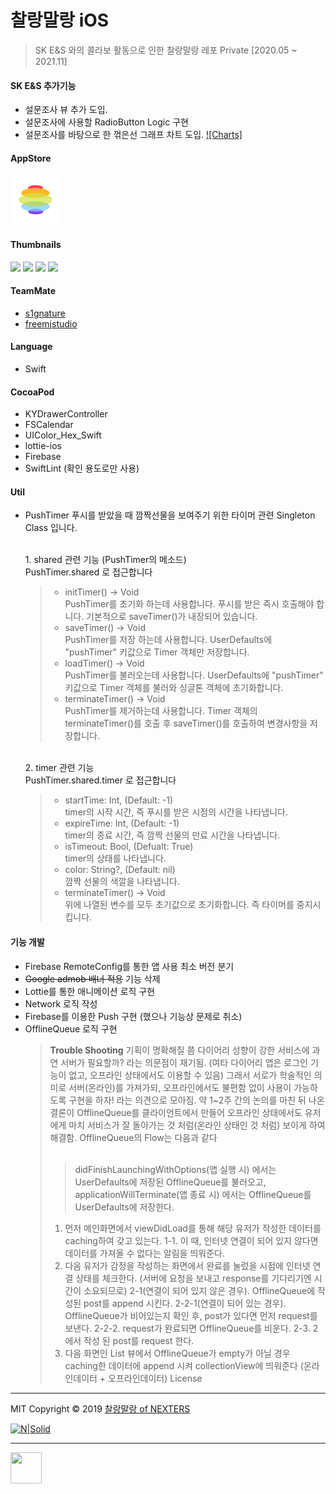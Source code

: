 # 찰랑말랑 iOS

> SK E&S 와의 콜라보 활동으로 인한 찰랑말랑 레포 Private [2020.05 ~ 2021.11]

#### SK E&S 추가기능
- 설문조사 뷰 추가 도입.
- 설문조사에 사용할 RadioButton Logic 구현
- 설문조사를 바탕으로 한 꺾은선 그래프 차트 도입. [![Charts]](https://github.com/danielgindi/Charts)

#### AppStore
[![](/README_Asset/icon_40pt@2x.png)](https://apps.apple.com/kr/app/찰랑말랑/id1477694079)

#### Thumbnails
<div>
<img width="200"  src="https://user-images.githubusercontent.com/32588087/64242940-683a8400-cf41-11e9-9730-34f56233064c.png">
<img width="200"  src="https://user-images.githubusercontent.com/32588087/64243038-a041c700-cf41-11e9-8fb4-46fd2c11e080.png">
<img width="200"  src="https://user-images.githubusercontent.com/32588087/64243040-a041c700-cf41-11e9-8f91-c9d2046b0243.png">
<img width="200"  src="https://user-images.githubusercontent.com/32588087/64243041-a041c700-cf41-11e9-9d54-ce9db12384ca.png">
</div>

#### TeamMate
- [s1gnature](https://github.com/s1gnature)
- [freemjstudio](https://github.com/freemjstudio)
#### Language
- Swift
#### CocoaPod
- KYDrawerController
- FSCalendar
- UIColor_Hex_Swift
- lottie-ios
- Firebase
- SwiftLint (확인 용도로만 사용)

#### Util
- PushTimer
   푸시를 받았을 때 깜짝선물을 보여주기 위한 타이머 관련 Singleton Class 입니다.
   
   <br/>
   1. shared 관련 기능 (PushTimer의 메소드) <br/>
   PushTimer.shared 로 접근합니다
   
   > - initTimer() -> Void <br/>
   > PushTimer를 초기화 하는데 사용합니다. 푸시를 받은 즉시 호출해야 합니다. 기본적으로 saveTimer()가 내장되어 있습니다. <br/>
   > - saveTimer() -> Void <br/>
   > PushTimer를 저장 하는데 사용합니다. UserDefaults에 "pushTimer" 키값으로 Timer 객체만 저장합니다. <br/>
   > - loadTimer() -> Void <br/>
   > PushTimer를 불러오는데 사용합니다. UserDefaults에 "pushTimer" 키값으로 Timer 객체를 불러와 싱글톤 객체에 초기화합니다. <br/>
   > - terminateTimer() -> Void <br/>
   > PushTimer를 제거하는데 사용합니다. Timer 객체의 terminateTimer()를 호출 후 saveTimer()를 호출하여 변경사항을 저장합니다. <br/>
   
   <br/>
   2. timer 관련 기능 <br/>
   PushTimer.shared.timer 로 접근합니다
   
   > - startTime: Int, (Default: -1) <br/>
   > timer의 시작 시간, 즉 푸시를 받은 시점의 시간을 나타냅니다. <br/>
   > - expireTime: Int, (Default: -1) <br/>
   > timer의 종료 시간, 즉 깜짝 선물의 만료 시간을 나타냅니다. <br/>
   > - isTimeout: Bool, (Defualt: True) <br/>
   > timer의 상태를 나타냅니다. <br/>
   > - color: String?, (Default: nil) <br/>
   > 깜짝 선물의 색깔을 나타냅니다. <br/>
   > - terminateTimer() -> Void <br/>
   > 위에 나열된 변수를 모두 초기값으로 초기화합니다. 즉 타이머를 중지시킵니다. <br/>

#### 기능 개발
- Firebase RemoteConfig를 통한 앱 사용 최소 버전 분기
- ~~Google admob 배너 적용~~ 기능 삭제
- Lottie를 통한 애니메이션 로직 구현
- Network 로직 작성
- Firebase를 이용한 Push 구현 (했으나 기능상 문제로 취소)
- OfflineQueue 로직 구현
   > **Trouble Shooting**
   > 기획이 명확해질 쯤 다이어리 성향이 강한 서비스에 과연 서버가 필요할까? 라는 의문점이 재기됨. (여타 다이어리 앱은 로그인 기능이 없고, 오프라인 상태에서도 이용할 수 있음)
   > 그래서 서로가 학술적인 의미로 서버(온라인)를 가져가되, 오프라인에서도 불편함 없이 사용이 가능하도록 구현을 하자! 라는 의견으로 모아짐.
   > 약 1~2주 간의 논의를 마친 뒤 나온 결론이 OfflineQueue를 클라이언트에서 만들어 오프라인 상태에서도 유저에게 마치 서비스가 잘 돌아가는 것 처럼(온라인 상태인 것 처럼) 보이게 하여 해결함.
   > OfflineQueue의 Flow는 다음과 같다
   > <br><br>
   > > didFinishLaunchingWithOptions(앱 실행 시) 에서는 UserDefaults에 저장된 OfflineQueue를 불러오고,
   > > applicationWillTerminate(앱 종료 시) 에서는 OfflineQueue를 UserDefaults에 저장한다.
   > 1. 먼저 메인화면에서 viewDidLoad를 통해 해당 유저가 작성한 데이터를 caching하여 갖고 있는다.
   > 1-1. 이 때, 인터넷 연결이 되어 있지 않다면 데이터를 가져올 수 없다는 알림을 띄워준다.
   > 2. 다음 유저가 감정을 작성하는 화면에서 완료를 눌렀을 시점에 인터넷 연결 상태를 체크한다. (서버에 요청을 보내고 response를 기다리기엔 시간이 소요되므로) 
   > 2-1(연결이 되어 있지 않은 경우). OfflineQueue에 작성된 post를 append 시킨다.
   > 2-2-1(연결이 되어 있는 경우). OfflineQueue가 비어있는지 확인 후, post가 있다면 먼저 request를 보낸다.
   > 2-2-2. request가 완료되면 OfflineQueue를 비운다.
   > 2-3. 2에서 작성 된 post를 request 한다.
   > 3. 다음 화면인 List 뷰에서 OfflineQueue가 empty가 아닐 경우 caching한 데이터에 append 시켜 collectionView에 띄워준다 (온라인데이터 + 오프라인데이터)
License
----
MIT
Copyright © 2019 [찰랑말랑 of NEXTERS](https://github.com/nexters-colary)


[![N|Solid](https://cldup.com/dTxpPi9lDf.thumb.png)](https://nodesource.com/products/nsolid)

[//]: # (These are reference links used in the body of this note and get stripped out when the markdown processor does its job. There is no need to format nicely because it shouldn't be seen. Thanks SO - http://stackoverflow.com/questions/4823468/store-comments-in-markdown-syntax)


   [dill]: <https://github.com/joemccann/dillinger>
   [git-repo-url]: <https://github.com/joemccann/dillinger.git>
   [john gruber]: <http://daringfireball.net>
   [df1]: <http://daringfireball.net/projects/markdown/>
   [markdown-it]: <https://github.com/markdown-it/markdown-it>
   [Ace Editor]: <http://ace.ajax.org>
   [node.js]: <http://nodejs.org>
   [Twitter Bootstrap]: <http://twitter.github.com/bootstrap/>
   [jQuery]: <http://jquery.com>
   [@tjholowaychuk]: <http://twitter.com/tjholowaychuk>
   [express]: <http://expressjs.com>
   [AngularJS]: <http://angularjs.org>
   [Gulp]: <http://gulpjs.com>

   [PlDb]: <https://github.com/joemccann/dillinger/tree/master/plugins/dropbox/README.md>
   [PlGh]: <https://github.com/joemccann/dillinger/tree/master/plugins/github/README.md>
   [PlGd]: <https://github.com/joemccann/dillinger/tree/master/plugins/googledrive/README.md>
   [PlOd]: <https://github.com/joemccann/dillinger/tree/master/plugins/onedrive/README.md>
   [PlMe]: <https://github.com/joemccann/dillinger/tree/master/plugins/medium/README.md>
   [PlGa]: <https://github.com/RahulHP/dillinger/blob/master/plugins/googleanalytics/README.md>



----


<a href="https://sourcerer.io/freemjstudio"><img src="https://avatars1.githubusercontent.com/u/41604678?v=4" height="50px" width="50px" alt=""/></a>
<a href="https://sourcerer.io/freemjstudio"><img src="https://img.shields.io/badge/Swift-9%20commits-orange.svg" alt=""></a>

